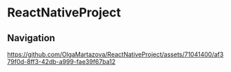 # ReactNativeProject

## Navigation



https://github.com/OlgaMartazova/ReactNativeProject/assets/71041400/af379f0d-8ff3-42db-a999-fae39f67ba12

